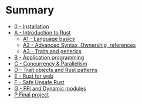 # Summary

- [0 - Installation](./0-install/mod.md)
- [A - Introduction to Rust]()
  - [A1 - Language basics](./A1-language-basics/mod.md)
  - [A2 - Advanced Syntax, Ownership, references](./A2-advanced-intro/mod.md)
  - [A3 - Traits and generics](./A3-traits-generics/mod.md)
- [B - Application programming](./B-application-programming/mod.md)
- [C - Concurrency & Parallelism](./C-concurrency-parallelism/mod.md)
- [D - Trait objects and Rust patterns](./D-trait-objects-patterns/mod.md)
- [E - Rust for web]()
- [F - Safe Unsafe Rust]()
- [G - FFI and Dynamic modules]()
- [P Final project]()
